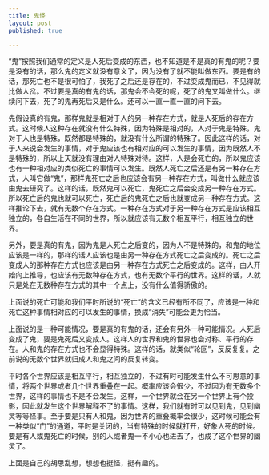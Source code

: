 ```yaml
---
title: 鬼怪
layout: post
published: true

---
```


“鬼”按照我们通常的定义是人死后变成的东西，也不知道是不是真的有鬼的呢？要是没有的话，那么鬼的定义就没有意义了，因为没有了就不能叫做东西。要是有的话，那死亡也不是很可怕了，我死了之后还是存在的，不过变成鬼而已，不见得就比做人岔。不过要是真的有鬼的话，那鬼会不会死的呢，死了的鬼又叫做什么。继续问下去，死了的鬼再死后又是什么。还可以一直一直一直的问下去。

先假设真的有鬼，那样鬼就是相对于人的另一种存在方式，就是人死后的存在方式。这时候人这种存在就没有什么特殊，因为特殊是相对的，人对于鬼是特殊，鬼对于人也是特殊，既然都是特殊的，就没有什么所谓的特殊了。因此这样的话，对于人来说会发生的事情，对于鬼应该也有相对应的可以发生的事情，因为既然人不是特殊的，所以上天就没有理由对人特殊对待。这样，人是会死亡的，所以鬼应该也有一种相对应的类似死亡的事情可以发生。既然人死亡之后还是有另一种存在方式，人叫它做“鬼”，那样鬼死亡之后也应该会有另一种存在方式，叫做什么就应该由鬼去研究了。这样的话，既然鬼可以死亡，鬼死亡之后会变成另一种存在方式。所以死亡后的鬼也就可以死亡，死亡后的鬼死亡之后也就变成另一种存在方式。这样推论下去，就有无数个存在方式。一种存在方式对于另一种存在方式是应该相互独立的，各自生活在不同的世界，所以就应该有无数个相互平行，相互独立的世界。
 
另外，要是真的有鬼，因为鬼是人死亡之后变的，因为人不是特殊的，和鬼的地位应该是一样的，那样的话人应该也是由另一种存在方式死亡之后变成的。死亡之后变成人的那种存在方式也应该是由另一种存在方式死亡之后变成的。这样，由人开始向上推导，也应该有无数种存在方式，也有无数个平行的世界。这样的话，人就只是处在无数种存在方式的其中一个点上，没有什么值得骄傲的。
 
上面说的死亡可能和我们平时所说的“死亡”的含义已经有所不同了，应该是一种和死亡这种事情相对应的可以发生的事情，换成“消失”可能会更为恰当。
 
上面说的是一种可能情况，要是真的有鬼的话，还会有另外一种可能情况。人死后变成了鬼，要是鬼死后又变成人。这样人的世界和鬼的世界也会对称、平行的存在。人和鬼的存在方式也不会显得特殊。这样的话，就类似“轮回”，反反复复。之前说的无数个世界就归成人和鬼之间的反复转变。
 
平时各个世界应该是相互平行，相互独立的，不过有时可能发生什么不可思意的事情，将两个世界或者几个世界重叠在一起。概率应该会很少，不过因为有无数多个世界，这样的事情也不是不会发生。这样，一个世界就会在另一个世界上有个投影，因此就发生这个世界解释不了的事情。这样，我们就有时可以见到鬼，见到幽灵等等怪事。至于要是只有人和鬼，因为世界的重叠概率会很少，这时候可能会有一种类似“门”的通道，平时是关闭的，当有特殊的时候就打开，好象人死的时候。要是有人或鬼死亡的时候，别的人或者鬼一不小心也进去了，也成了这个世界的幽灵了。
 
上面是自己的胡思乱想，想想也挺怪，挺有趣的。
 
